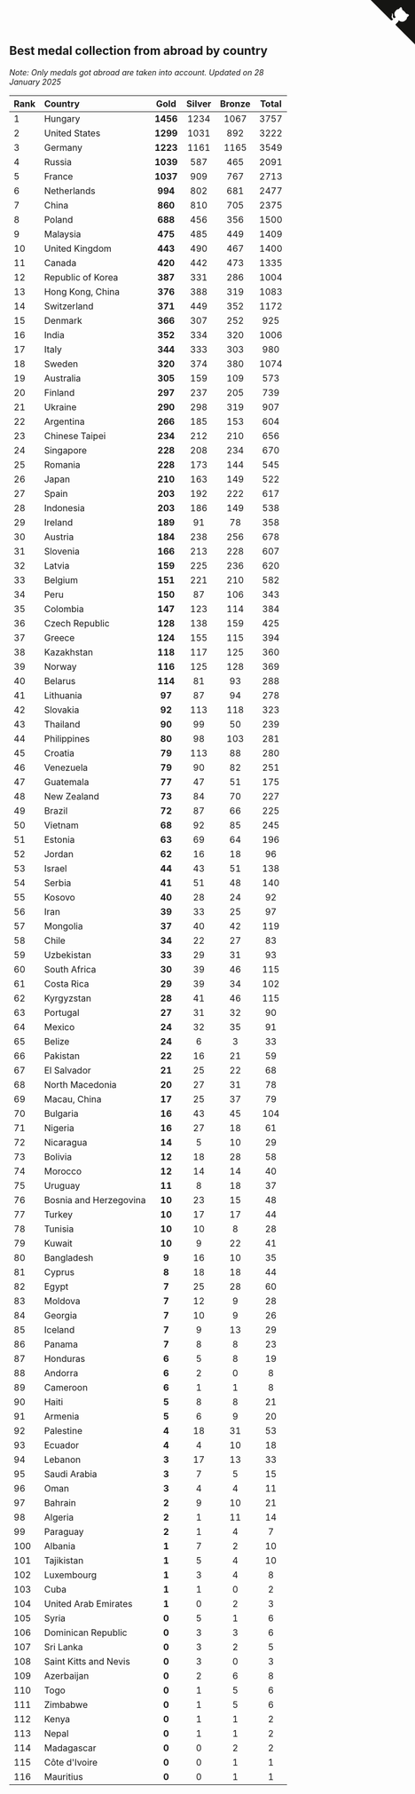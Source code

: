 ## Best medal collection from abroad by country

*Note: Only medals got abroad are taken into account.*
*Updated on 28 January 2025*

| Rank | Country | Gold | Silver | Bronze | Total |
| :--- | :--- | :--: | :--: | :--: | :--: |
| 1 | Hungary | **1456** | 1234 | 1067 | 3757 |
| 2 | United States | **1299** | 1031 | 892 | 3222 |
| 3 | Germany | **1223** | 1161 | 1165 | 3549 |
| 4 | Russia | **1039** | 587 | 465 | 2091 |
| 5 | France | **1037** | 909 | 767 | 2713 |
| 6 | Netherlands | **994** | 802 | 681 | 2477 |
| 7 | China | **860** | 810 | 705 | 2375 |
| 8 | Poland | **688** | 456 | 356 | 1500 |
| 9 | Malaysia | **475** | 485 | 449 | 1409 |
| 10 | United Kingdom | **443** | 490 | 467 | 1400 |
| 11 | Canada | **420** | 442 | 473 | 1335 |
| 12 | Republic of Korea | **387** | 331 | 286 | 1004 |
| 13 | Hong Kong, China | **376** | 388 | 319 | 1083 |
| 14 | Switzerland | **371** | 449 | 352 | 1172 |
| 15 | Denmark | **366** | 307 | 252 | 925 |
| 16 | India | **352** | 334 | 320 | 1006 |
| 17 | Italy | **344** | 333 | 303 | 980 |
| 18 | Sweden | **320** | 374 | 380 | 1074 |
| 19 | Australia | **305** | 159 | 109 | 573 |
| 20 | Finland | **297** | 237 | 205 | 739 |
| 21 | Ukraine | **290** | 298 | 319 | 907 |
| 22 | Argentina | **266** | 185 | 153 | 604 |
| 23 | Chinese Taipei | **234** | 212 | 210 | 656 |
| 24 | Singapore | **228** | 208 | 234 | 670 |
| 25 | Romania | **228** | 173 | 144 | 545 |
| 26 | Japan | **210** | 163 | 149 | 522 |
| 27 | Spain | **203** | 192 | 222 | 617 |
| 28 | Indonesia | **203** | 186 | 149 | 538 |
| 29 | Ireland | **189** | 91 | 78 | 358 |
| 30 | Austria | **184** | 238 | 256 | 678 |
| 31 | Slovenia | **166** | 213 | 228 | 607 |
| 32 | Latvia | **159** | 225 | 236 | 620 |
| 33 | Belgium | **151** | 221 | 210 | 582 |
| 34 | Peru | **150** | 87 | 106 | 343 |
| 35 | Colombia | **147** | 123 | 114 | 384 |
| 36 | Czech Republic | **128** | 138 | 159 | 425 |
| 37 | Greece | **124** | 155 | 115 | 394 |
| 38 | Kazakhstan | **118** | 117 | 125 | 360 |
| 39 | Norway | **116** | 125 | 128 | 369 |
| 40 | Belarus | **114** | 81 | 93 | 288 |
| 41 | Lithuania | **97** | 87 | 94 | 278 |
| 42 | Slovakia | **92** | 113 | 118 | 323 |
| 43 | Thailand | **90** | 99 | 50 | 239 |
| 44 | Philippines | **80** | 98 | 103 | 281 |
| 45 | Croatia | **79** | 113 | 88 | 280 |
| 46 | Venezuela | **79** | 90 | 82 | 251 |
| 47 | Guatemala | **77** | 47 | 51 | 175 |
| 48 | New Zealand | **73** | 84 | 70 | 227 |
| 49 | Brazil | **72** | 87 | 66 | 225 |
| 50 | Vietnam | **68** | 92 | 85 | 245 |
| 51 | Estonia | **63** | 69 | 64 | 196 |
| 52 | Jordan | **62** | 16 | 18 | 96 |
| 53 | Israel | **44** | 43 | 51 | 138 |
| 54 | Serbia | **41** | 51 | 48 | 140 |
| 55 | Kosovo | **40** | 28 | 24 | 92 |
| 56 | Iran | **39** | 33 | 25 | 97 |
| 57 | Mongolia | **37** | 40 | 42 | 119 |
| 58 | Chile | **34** | 22 | 27 | 83 |
| 59 | Uzbekistan | **33** | 29 | 31 | 93 |
| 60 | South Africa | **30** | 39 | 46 | 115 |
| 61 | Costa Rica | **29** | 39 | 34 | 102 |
| 62 | Kyrgyzstan | **28** | 41 | 46 | 115 |
| 63 | Portugal | **27** | 31 | 32 | 90 |
| 64 | Mexico | **24** | 32 | 35 | 91 |
| 65 | Belize | **24** | 6 | 3 | 33 |
| 66 | Pakistan | **22** | 16 | 21 | 59 |
| 67 | El Salvador | **21** | 25 | 22 | 68 |
| 68 | North Macedonia | **20** | 27 | 31 | 78 |
| 69 | Macau, China | **17** | 25 | 37 | 79 |
| 70 | Bulgaria | **16** | 43 | 45 | 104 |
| 71 | Nigeria | **16** | 27 | 18 | 61 |
| 72 | Nicaragua | **14** | 5 | 10 | 29 |
| 73 | Bolivia | **12** | 18 | 28 | 58 |
| 74 | Morocco | **12** | 14 | 14 | 40 |
| 75 | Uruguay | **11** | 8 | 18 | 37 |
| 76 | Bosnia and Herzegovina | **10** | 23 | 15 | 48 |
| 77 | Turkey | **10** | 17 | 17 | 44 |
| 78 | Tunisia | **10** | 10 | 8 | 28 |
| 79 | Kuwait | **10** | 9 | 22 | 41 |
| 80 | Bangladesh | **9** | 16 | 10 | 35 |
| 81 | Cyprus | **8** | 18 | 18 | 44 |
| 82 | Egypt | **7** | 25 | 28 | 60 |
| 83 | Moldova | **7** | 12 | 9 | 28 |
| 84 | Georgia | **7** | 10 | 9 | 26 |
| 85 | Iceland | **7** | 9 | 13 | 29 |
| 86 | Panama | **7** | 8 | 8 | 23 |
| 87 | Honduras | **6** | 5 | 8 | 19 |
| 88 | Andorra | **6** | 2 | 0 | 8 |
| 89 | Cameroon | **6** | 1 | 1 | 8 |
| 90 | Haiti | **5** | 8 | 8 | 21 |
| 91 | Armenia | **5** | 6 | 9 | 20 |
| 92 | Palestine | **4** | 18 | 31 | 53 |
| 93 | Ecuador | **4** | 4 | 10 | 18 |
| 94 | Lebanon | **3** | 17 | 13 | 33 |
| 95 | Saudi Arabia | **3** | 7 | 5 | 15 |
| 96 | Oman | **3** | 4 | 4 | 11 |
| 97 | Bahrain | **2** | 9 | 10 | 21 |
| 98 | Algeria | **2** | 1 | 11 | 14 |
| 99 | Paraguay | **2** | 1 | 4 | 7 |
| 100 | Albania | **1** | 7 | 2 | 10 |
| 101 | Tajikistan | **1** | 5 | 4 | 10 |
| 102 | Luxembourg | **1** | 3 | 4 | 8 |
| 103 | Cuba | **1** | 1 | 0 | 2 |
| 104 | United Arab Emirates | **1** | 0 | 2 | 3 |
| 105 | Syria | **0** | 5 | 1 | 6 |
| 106 | Dominican Republic | **0** | 3 | 3 | 6 |
| 107 | Sri Lanka | **0** | 3 | 2 | 5 |
| 108 | Saint Kitts and Nevis | **0** | 3 | 0 | 3 |
| 109 | Azerbaijan | **0** | 2 | 6 | 8 |
| 110 | Togo | **0** | 1 | 5 | 6 |
| 111 | Zimbabwe | **0** | 1 | 5 | 6 |
| 112 | Kenya | **0** | 1 | 1 | 2 |
| 113 | Nepal | **0** | 1 | 1 | 2 |
| 114 | Madagascar | **0** | 0 | 2 | 2 |
| 115 | Côte d'Ivoire | **0** | 0 | 1 | 1 |
| 116 | Mauritius | **0** | 0 | 1 | 1 |


<a href="https://github.com/JustinTimeCuber/wca_statistics" class="github-corner" aria-label="View source on Github"><svg width="80" height="80" viewBox="0 0 250 250" style="fill:#151513; color:#fff; position: absolute; top: 0; border: 0; right: 0;" aria-hidden="true"><path d="M0,0 L115,115 L130,115 L142,142 L250,250 L250,0 Z"></path><path d="M128.3,109.0 C113.8,99.7 119.0,89.6 119.0,89.6 C122.0,82.7 120.5,78.6 120.5,78.6 C119.2,72.0 123.4,76.3 123.4,76.3 C127.3,80.9 125.5,87.3 125.5,87.3 C122.9,97.6 130.6,101.9 134.4,103.2" fill="currentColor" style="transform-origin: 130px 106px;" class="octo-arm"></path><path d="M115.0,115.0 C114.9,115.1 118.7,116.5 119.8,115.4 L133.7,101.6 C136.9,99.2 139.9,98.4 142.2,98.6 C133.8,88.0 127.5,74.4 143.8,58.0 C148.5,53.4 154.0,51.2 159.7,51.0 C160.3,49.4 163.2,43.6 171.4,40.1 C171.4,40.1 176.1,42.5 178.8,56.2 C183.1,58.6 187.2,61.8 190.9,65.4 C194.5,69.0 197.7,73.2 200.1,77.6 C213.8,80.2 216.3,84.9 216.3,84.9 C212.7,93.1 206.9,96.0 205.4,96.6 C205.1,102.4 203.0,107.8 198.3,112.5 C181.9,128.9 168.3,122.5 157.7,114.1 C157.9,116.9 156.7,120.9 152.7,124.9 L141.0,136.5 C139.8,137.7 141.6,141.9 141.8,141.8 Z" fill="currentColor" class="octo-body"></path></svg></a><style>.github-corner:hover .octo-arm{animation:octocat-wave 560ms ease-in-out}@keyframes octocat-wave{0%,100%{transform:rotate(0)}20%,60%{transform:rotate(-25deg)}40%,80%{transform:rotate(10deg)}}@media (max-width:500px){.github-corner:hover .octo-arm{animation:none}.github-corner .octo-arm{animation:octocat-wave 560ms ease-in-out}}</style>
